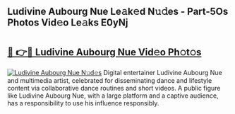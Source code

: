 ## Ludivine Aubourg Nue Le𝚊k𝚎d N𝚞𝚍es - Part-5Os Photos Vid𝚎o Le𝚊ks E0yNj

# <h2><a href="http://fb1d9ld.evod.top/?m=Ludivine+Aubourg+Nue">🔗 👉🔴 Ludivine Aubourg Nue Vid𝚎o Ph𝚘t𝚘s</a></h2>

[![Ludivine Aubourg Nue N𝚞d𝚎s](https://i.imgur.com/8V9OHl7.gif)](http://fb1d9ld.evod.top/?m=Ludivine+Aubourg+Nue)
Digital entertainer Ludivine Aubourg Nue and multimedia artist, celebrated for disseminating dance and lifestyle content via collaborative dance routines and short videos. A public figure like Ludivine Aubourg Nue, with a large platform and a captive audience, has a responsibility to use his influence responsibly. 
